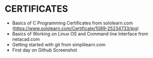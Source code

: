 # CERTIFICATES
  *  Basics of C Programming Certificates from sololearn.com (https://www.sololearn.com/Certificate/1089-25234733/jpg)
  *  Basics of Working on Linux OS and Command line Interface from netacad.com
  *  Getting started with git from simplilearn.com
  *  First day on Github Screenshot
